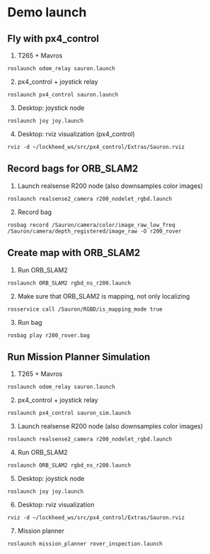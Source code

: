 # Demo launch

## Fly with px4_control

1) T265 + Mavros
```
roslaunch odom_relay sauron.launch
```

2) px4_control + joystick relay
```
roslaunch px4_control sauron.launch
```

3) Desktop: joystick node

```
roslaunch joy joy.launch
```

4) Desktop: rviz visualization (px4_control)

```
rviz -d ~/lockheed_ws/src/px4_control/Extras/Sauron.rviz
```

## Record bags for ORB_SLAM2

1) Launch realsense R200 node (also downsamples color images)

```
roslaunch realsense2_camera r200_nodelet_rgbd.launch
```

2) Record bag

```
rosbag record /Sauron/camera/color/image_raw_low_freq /Sauron/camera/depth_registered/image_raw -O r200_rover
```

## Create map with ORB_SLAM2

1) Run ORB_SLAM2

```
roslaunch ORB_SLAM2 rgbd_ns_r200.launch
```

2) Make sure that ORB_SLAM2 is mapping, not only localizing

```
rosservice call /Sauron/RGBD/is_mapping_mode true
```

3) Run bag

```
rosbag play r200_rover.bag
```

## Run Mission Planner Simulation

1) T265 + Mavros
```
roslaunch odom_relay sauron.launch
```

2) px4_control + joystick relay
```
roslaunch px4_control sauron_sim.launch
```

3) Launch realsense R200 node (also downsamples color images)

```
roslaunch realsense2_camera r200_nodelet_rgbd.launch
```

4) Run ORB_SLAM2

```
roslaunch ORB_SLAM2 rgbd_ns_r200.launch
```

5) Desktop: joystick node

```
roslaunch joy joy.launch
```

6) Desktop: rviz visualization

```
rviz -d ~/lockheed_ws/src/px4_control/Extras/Sauron.rviz
```

7) Mission planner

```
roslaunch mission_planner rover_inspection.launch
```

